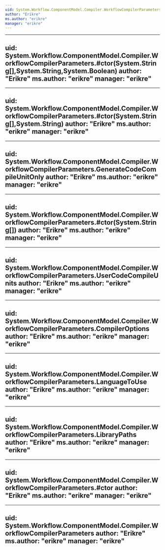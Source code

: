 ```yaml
---
uid: System.Workflow.ComponentModel.Compiler.WorkflowCompilerParameters.#ctor(System.Workflow.ComponentModel.Compiler.WorkflowCompilerParameters)
author: "Erikre"
ms.author: "erikre"
manager: "erikre"
---
```


---
uid: System.Workflow.ComponentModel.Compiler.WorkflowCompilerParameters.#ctor(System.String[],System.String,System.Boolean)
author: "Erikre"
ms.author: "erikre"
manager: "erikre"
---

---
uid: System.Workflow.ComponentModel.Compiler.WorkflowCompilerParameters.#ctor(System.String[],System.String)
author: "Erikre"
ms.author: "erikre"
manager: "erikre"
---

---
uid: System.Workflow.ComponentModel.Compiler.WorkflowCompilerParameters.GenerateCodeCompileUnitOnly
author: "Erikre"
ms.author: "erikre"
manager: "erikre"
---

---
uid: System.Workflow.ComponentModel.Compiler.WorkflowCompilerParameters.#ctor(System.String[])
author: "Erikre"
ms.author: "erikre"
manager: "erikre"
---

---
uid: System.Workflow.ComponentModel.Compiler.WorkflowCompilerParameters.UserCodeCompileUnits
author: "Erikre"
ms.author: "erikre"
manager: "erikre"
---

---
uid: System.Workflow.ComponentModel.Compiler.WorkflowCompilerParameters.CompilerOptions
author: "Erikre"
ms.author: "erikre"
manager: "erikre"
---

---
uid: System.Workflow.ComponentModel.Compiler.WorkflowCompilerParameters.LanguageToUse
author: "Erikre"
ms.author: "erikre"
manager: "erikre"
---

---
uid: System.Workflow.ComponentModel.Compiler.WorkflowCompilerParameters.LibraryPaths
author: "Erikre"
ms.author: "erikre"
manager: "erikre"
---

---
uid: System.Workflow.ComponentModel.Compiler.WorkflowCompilerParameters.#ctor
author: "Erikre"
ms.author: "erikre"
manager: "erikre"
---

---
uid: System.Workflow.ComponentModel.Compiler.WorkflowCompilerParameters
author: "Erikre"
ms.author: "erikre"
manager: "erikre"
---
